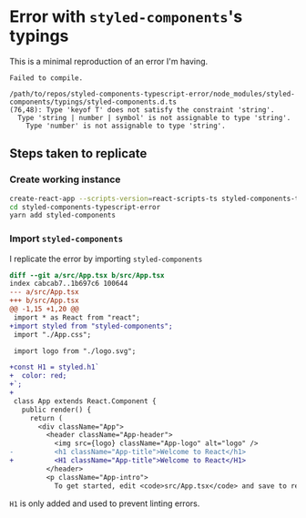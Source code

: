 # Error with `styled-components`'s typings

This is a minimal reproduction of an error I'm having.

```console
Failed to compile.

/path/to/repos/styled-components-typescript-error/node_modules/styled-components/typings/styled-components.d.ts
(76,48): Type 'keyof T' does not satisfy the constraint 'string'.
  Type 'string | number | symbol' is not assignable to type 'string'.
    Type 'number' is not assignable to type 'string'.
```

## Steps taken to replicate

### Create working instance

```sh
create-react-app --scripts-version=react-scripts-ts styled-components-typescript-error
cd styled-components-typescript-error
yarn add styled-components
```

### Import `styled-components`

I replicate the error by importing `styled-components`

```diff
diff --git a/src/App.tsx b/src/App.tsx
index cabcab7..1b697c6 100644
--- a/src/App.tsx
+++ b/src/App.tsx
@@ -1,15 +1,20 @@
 import * as React from "react";
+import styled from "styled-components";
 import "./App.css";

 import logo from "./logo.svg";

+const H1 = styled.h1`
+  color: red;
+`;
+
 class App extends React.Component {
   public render() {
     return (
       <div className="App">
         <header className="App-header">
           <img src={logo} className="App-logo" alt="logo" />
-          <h1 className="App-title">Welcome to React</h1>
+          <H1 className="App-title">Welcome to React</H1>
         </header>
         <p className="App-intro">
           To get started, edit <code>src/App.tsx</code> and save to reload.
```

`H1` is only added and used to prevent linting errors.
